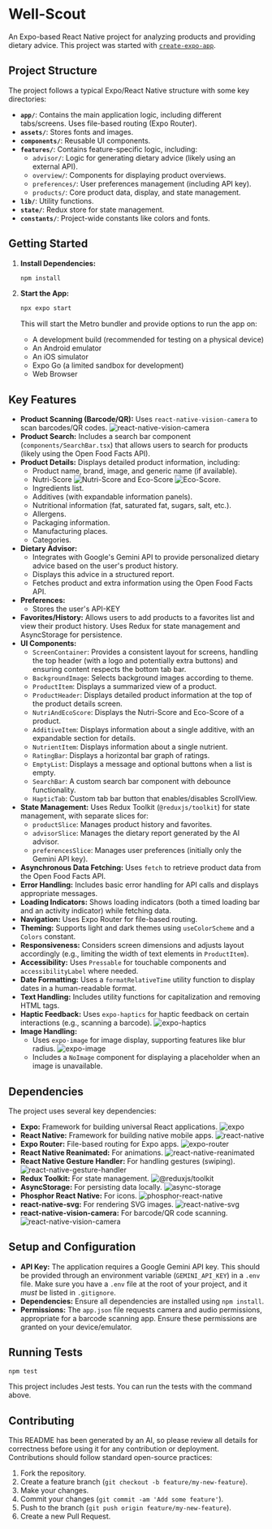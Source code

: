# Well-Scout

An Expo-based React Native project for analyzing products and providing dietary advice. This project was started with [`create-expo-app`](https://www.npmjs.com/package/create-expo-app).

## Project Structure

The project follows a typical Expo/React Native structure with some key directories:

- **`app/`**: Contains the main application logic, including different tabs/screens. Uses file-based routing (Expo Router).
- **`assets/`**: Stores fonts and images.
- **`components/`**: Reusable UI components.
- **`features/`**: Contains feature-specific logic, including:
  - `advisor/`: Logic for generating dietary advice (likely using an external API).
  - `overview/`: Components for displaying product overviews.
  - `preferences/`: User preferences management (including API key).
  - `products/`: Core product data, display, and state management.
- **`lib/`**: Utility functions.
- **`state/`**: Redux store for state management.
- **`constants/`**: Project-wide constants like colors and fonts.

## Getting Started

1.  **Install Dependencies:**

    ```bash
    npm install
    ```

2.  **Start the App:**

    ```bash
    npx expo start
    ```

    This will start the Metro bundler and provide options to run the app on:

    - A development build (recommended for testing on a physical device)
    - An Android emulator
    - An iOS simulator
    - Expo Go (a limited sandbox for development)
    - Web Browser

## Key Features

- **Product Scanning (Barcode/QR):** Uses `react-native-vision-camera` to scan barcodes/QR codes. <img src="https://img.shields.io/badge/react--native--vision--camera-^4.6.3-blue" alt="react-native-vision-camera">
- **Product Search:** Includes a search bar component (`components/SearchBar.tsx`) that allows users to search for products (likely using the Open Food Facts API).
- **Product Details:** Displays detailed product information, including:
  - Product name, brand, image, and generic name (if available).
  - Nutri-Score <img src="https://img.shields.io/badge/Nutri--Score-A--E-green" alt="Nutri-Score"> and Eco-Score <img src="https://img.shields.io/badge/Eco--Score-A--E-yellowgreen" alt="Eco-Score">.
  - Ingredients list.
  - Additives (with expandable information panels).
  - Nutritional information (fat, saturated fat, sugars, salt, etc.).
  - Allergens.
  - Packaging information.
  - Manufacturing places.
  - Categories.
- **Dietary Advisor:**
  - Integrates with Google's Gemini API to provide personalized dietary advice based on the user's product history.
  - Displays this advice in a structured report.
  - Fetches product and extra information using the Open Food Facts API.
- **Preferences:**
  - Stores the user's API-KEY
- **Favorites/History:** Allows users to add products to a favorites list and view their product history. Uses Redux for state management and AsyncStorage for persistence.
- **UI Components:**
  - `ScreenContainer`: Provides a consistent layout for screens, handling the top header (with a logo and potentially extra buttons) and ensuring content respects the bottom tab bar.
  - `BackgroundImage`: Selects background images according to theme.
  - `ProductItem`: Displays a summarized view of a product.
  - `ProductHeader`: Displays detailed product information at the top of the product details screen.
  - `NutriAndEcoScore`: Displays the Nutri-Score and Eco-Score of a product.
  - `AdditiveItem`: Displays information about a single additive, with an expandable section for details.
  - `NutrientItem`: Displays information about a single nutrient.
  - `RatingBar`: Displays a horizontal bar graph of ratings.
  - `EmptyList`: Displays a message and optional buttons when a list is empty.
  - `SearchBar`: A custom search bar component with debounce functionality.
  - `HapticTab`: Custom tab bar button that enables/disables ScrollView.
- **State Management:** Uses Redux Toolkit (`@reduxjs/toolkit`) for state management, with separate slices for:
  - `productSlice`: Manages product history and favorites.
  - `advisorSlice`: Manages the dietary report generated by the AI advisor.
  - `preferencesSlice`: Manages user preferences (initially only the Gemini API key).
- **Asynchronous Data Fetching:** Uses `fetch` to retrieve product data from the Open Food Facts API.
- **Error Handling:** Includes basic error handling for API calls and displays appropriate messages.
- **Loading Indicators:** Shows loading indicators (both a timed loading bar and an activity indicator) while fetching data.
- **Navigation:** Uses Expo Router for file-based routing.
- **Theming:** Supports light and dark themes using `useColorScheme` and a `Colors` constant.
- **Responsiveness:** Considers screen dimensions and adjusts layout accordingly (e.g., limiting the width of text elements in `ProductItem`).
- **Accessibility:** Uses `Pressable` for touchable components and `accessibilityLabel` where needed.
- **Date Formatting:** Uses a `formatRelativeTime` utility function to display dates in a human-readable format.
- **Text Handling:** Includes utility functions for capitalization and removing HTML tags.
- **Haptic Feedback:** Uses `expo-haptics` for haptic feedback on certain interactions (e.g., scanning a barcode). <img src="https://img.shields.io/badge/expo--haptics-~14.0.1-blue" alt="expo-haptics">
- **Image Handling:**
  - Uses `expo-image` for image display, supporting features like blur radius. <img src="https://img.shields.io/badge/expo--image-^2.0.5-blue" alt="expo-image">
  - Includes a `NoImage` component for displaying a placeholder when an image is unavailable.

## Dependencies

The project uses several key dependencies:

- **Expo:** Framework for building universal React applications. <img src="https://img.shields.io/badge/expo-~52.0.35-blue" alt="expo">
- **React Native:** Framework for building native mobile apps. <img src="https://img.shields.io/badge/react--native-0.76.7-blue" alt="react-native">
- **Expo Router:** File-based routing for Expo apps. <img src="https://img.shields.io/badge/expo--router-~4.0.17-blue" alt="expo-router">
- **React Native Reanimated:** For animations. <img src="https://img.shields.io/badge/react--native--reanimated-~3.16.1-blue" alt="react-native-reanimated">
- **React Native Gesture Handler:** For handling gestures (swiping). <img src="https://img.shields.io/badge/react--native--gesture--handler-~2.20.2-blue" alt="react-native-gesture-handler">
- **Redux Toolkit:** For state management. <img src="https://img.shields.io/badge/@reduxjs/toolkit-^2.5.1-blue" alt="@reduxjs/toolkit">
- **AsyncStorage:** For persisting data locally. <img src="https://img.shields.io/badge/@react--native--async--storage/async--storage-^2.1.1-blue" alt="async-storage">
- **Phosphor React Native:** For icons. <img src="https://img.shields.io/badge/phosphor--react--native-^2.3.1-blue" alt="phosphor-react-native">
- **react-native-svg:** For rendering SVG images. <img src="https://img.shields.io/badge/react--native--svg-15.8.0-blue" alt="react-native-svg">
- **react-native-vision-camera:** For barcode/QR code scanning. <img src="https://img.shields.io/badge/react--native--vision--camera-^4.6.3-blue" alt="react-native-vision-camera">

## Setup and Configuration

- **API Key:** The application requires a Google Gemini API key. This should be provided through an environment variable (`GEMINI_API_KEY`) in a `.env` file. Make sure you have a `.env` file at the root of your project, and it _must_ be listed in `.gitignore`.
- **Dependencies:** Ensure all dependencies are installed using `npm install`.
- **Permissions:** The `app.json` file requests camera and audio permissions, appropriate for a barcode scanning app. Ensure these permissions are granted on your device/emulator.

## Running Tests

```bash
npm test
```

This project includes Jest tests. You can run the tests with the command above.

## Contributing

This README has been generated by an AI, so please review all details for correctness before using it for any contribution or deployment. Contributions should follow standard open-source practices:

1.  Fork the repository.
2.  Create a feature branch (`git checkout -b feature/my-new-feature`).
3.  Make your changes.
4.  Commit your changes (`git commit -am 'Add some feature'`).
5.  Push to the branch (`git push origin feature/my-new-feature`).
6.  Create a new Pull Request.
